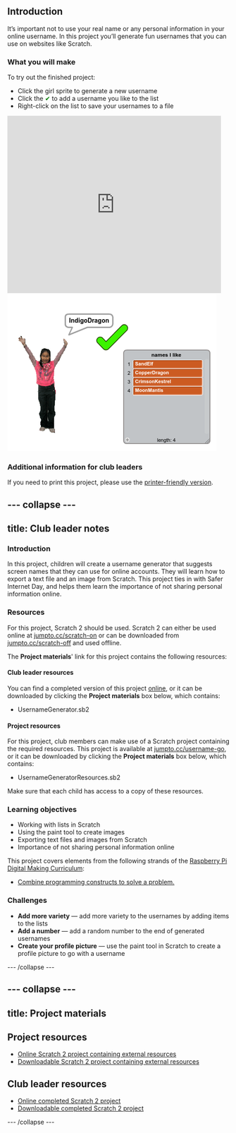## Introduction

It’s important not to use your real name or any personal information in your online username. In this project you’ll generate fun usernames that you can use on websites like Scratch.

### What you will make

To try out the finished project:

+ Click the girl sprite to generate a new username
+ Click the <span style="color: green;">✔</span> to add a username you like to the list
+ Right-click on the list to save your usernames to a file

<div class="scratch-preview">
  <iframe allowtransparency="true" width="485" height="402" src="https://scratch.mit.edu/projects/embed/138858379/?autostart=false" frameborder="0"></iframe>
  <img src="images/usernames-final.png">
</div>

### Additional information for club leaders

If you need to print this project, please use the [printer-friendly version](https://projects.raspberrypi.org/en/projects/username-generator/print).


--- collapse ---
---
title: Club leader notes
---


### Introduction

In this project, children will create a username generator that suggests screen names that they can use for online accounts. They will learn how to export a text file and an image from Scratch. This project ties in with Safer Internet Day, and helps them learn the importance of not sharing personal information online.

### Resources
For this project, Scratch 2 should be used. Scratch 2 can either be used online at [jumpto.cc/scratch-on](http://jumpto.cc/scratch-on) or can be downloaded from [jumpto.cc/scratch-off](http://jumpto.cc/scratch-off) and used offline.

The **Project materials**' link for this project contains the following resources:

#### Club leader resources

You can find a completed version of this project <a href="http://scratch.mit.edu/projects/138858379/#editor">online</a>, or it can be downloaded by clicking the **Project materials** box below, which contains:

+ UsernameGenerator.sb2

#### Project resources

For this project, club members can make use of a Scratch project containing the required resources. This project is available at [jumpto.cc/username-go](http://jumpto.cc/username-go), or it can be downloaded by clicking the **Project materials** box below, which contains:

+ UsernameGeneratorResources.sb2

Make sure that each child has access to a copy of these resources.

### Learning objectives
+ Working with lists in Scratch
+ Using the paint tool to create images
+ Exporting text files and images from Scratch
+ Importance of not sharing personal information online

This project covers elements from the following strands of the [Raspberry Pi Digital Making Curriculum](http://rpf.io/curriculum):

+ [Combine programming constructs to solve a problem.](https://www.raspberrypi.org/curriculum/programming/builder)

### Challenges
+ **Add more variety** — add more variety to the usernames by adding items to the lists
+ **Add a number** — add a random number to the end of generated usernames
+ **Create your profile picture** — use the paint tool in Scratch to create a profile picture to go with a username

--- /collapse ---


--- collapse ---
---
title: Project materials
---
## Project resources
* [Online Scratch 2 project containing external resources](http://jumpto.cc/username-go)
* [Downloadable Scratch 2 project containing external resources](resources/UsernameGeneratorResources.sb2)

## Club leader resources
* [Online completed Scratch 2 project](http://scratch.mit.edu/projects/138858379/#editor)
* [Downloadable completed Scratch 2 project](resources/UsernameGenerator.sb2)

--- /collapse ---
